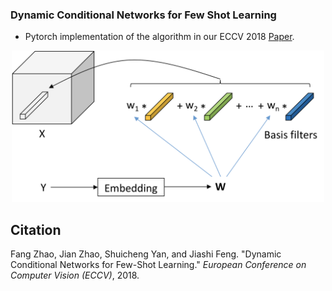 ### Dynamic Conditional Networks for Few Shot Learning


- Pytorch implementation of the algorithm in our ECCV 2018 [Paper](https://www.researchgate.net/publication/326584672_Dynamic_Conditional_Networks_for_Few-Shot_Learning).


<p align="center">
  <img src="pub/DCL.png" width="500">
</p>


## Citation
Fang Zhao, Jian Zhao, Shuicheng Yan, and Jiashi Feng. "Dynamic Conditional Networks for Few-Shot Learning." *European Conference on Computer Vision (ECCV)*, 2018.
```

